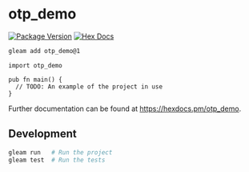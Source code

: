 # otp_demo

[![Package Version](https://img.shields.io/hexpm/v/otp_demo)](https://hex.pm/packages/otp_demo)
[![Hex Docs](https://img.shields.io/badge/hex-docs-ffaff3)](https://hexdocs.pm/otp_demo/)

```sh
gleam add otp_demo@1
```
```gleam
import otp_demo

pub fn main() {
  // TODO: An example of the project in use
}
```

Further documentation can be found at <https://hexdocs.pm/otp_demo>.

## Development

```sh
gleam run   # Run the project
gleam test  # Run the tests
```
